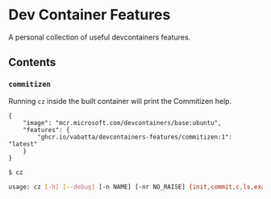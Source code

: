 # Dev Container Features

A personal collection of useful devcontainers features.

## Contents

### `commitizen`

Running `cz` inside the built container will print the Commitizen help.

```jsonc
{
    "image": "mcr.microsoft.com/devcontainers/base:ubuntu",
    "features": {
        "ghcr.io/vabatta/devcontainers-features/commitizen:1": "latest"
    }
}
```

```bash
$ cz

usage: cz [-h] [--debug] [-n NAME] [-nr NO_RAISE] {init,commit,c,ls,example,info,schema,bump,changelog,ch,check,version} ...
```